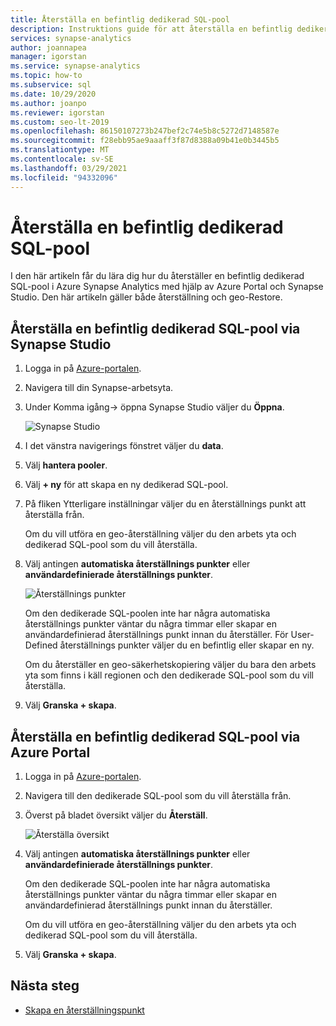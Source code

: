 ```yaml
---
title: Återställa en befintlig dedikerad SQL-pool
description: Instruktions guide för att återställa en befintlig dedikerad SQL-pool.
services: synapse-analytics
author: joannapea
manager: igorstan
ms.service: synapse-analytics
ms.topic: how-to
ms.subservice: sql
ms.date: 10/29/2020
ms.author: joanpo
ms.reviewer: igorstan
ms.custom: seo-lt-2019
ms.openlocfilehash: 86150107273b247bef2c74e5b8c5272d7148587e
ms.sourcegitcommit: f28ebb95ae9aaaff3f87d8388a09b41e0b3445b5
ms.translationtype: MT
ms.contentlocale: sv-SE
ms.lasthandoff: 03/29/2021
ms.locfileid: "94332096"
---
```

# <a name="restore-an-existing-dedicated-sql-pool"></a>Återställa en befintlig dedikerad SQL-pool

I den här artikeln får du lära dig hur du återställer en befintlig dedikerad SQL-pool i Azure Synapse Analytics med hjälp av Azure Portal och Synapse Studio. Den här artikeln gäller både återställning och geo-Restore. 

## <a name="restore-an-existing-dedicated-sql-pool-through-the-synapse-studio"></a>Återställa en befintlig dedikerad SQL-pool via Synapse Studio

1. Logga in på [Azure-portalen](https://portal.azure.com/).
2. Navigera till din Synapse-arbetsyta. 
3. Under Komma igång-> öppna Synapse Studio väljer du **Öppna**.

    ![ Synapse Studio](../media/sql-pools/open-synapse-studio.png)
4. I det vänstra navigerings fönstret väljer du **data**.
5. Välj **hantera pooler**. 
6. Välj **+ ny** för att skapa en ny dedikerad SQL-pool. 
7. På fliken Ytterligare inställningar väljer du en återställnings punkt att återställa från. 

    Om du vill utföra en geo-återställning väljer du den arbets yta och dedikerad SQL-pool som du vill återställa. 

8. Välj antingen **automatiska återställnings punkter** eller **användardefinierade återställnings punkter**. 

    ![Återställnings punkter](../media/sql-pools/restore-point.PNG)

    Om den dedikerade SQL-poolen inte har några automatiska återställnings punkter väntar du några timmar eller skapar en användardefinierad återställnings punkt innan du återställer. För User-Defined återställnings punkter väljer du en befintlig eller skapar en ny.

    Om du återställer en geo-säkerhetskopiering väljer du bara den arbets yta som finns i käll regionen och den dedikerade SQL-pool som du vill återställa. 

9. Välj **Granska + skapa**.

## <a name="restore-an-existing-dedicated-sql-pool-through-the-azure-portal"></a>Återställa en befintlig dedikerad SQL-pool via Azure Portal

1. Logga in på [Azure-portalen](https://portal.azure.com/).
2. Navigera till den dedikerade SQL-pool som du vill återställa från.
3. Överst på bladet översikt väljer du **Återställ**.

    ![ Återställa översikt](../media/sql-pools/restore-sqlpool-01.png)

4. Välj antingen **automatiska återställnings punkter** eller **användardefinierade återställnings punkter**. 

    Om den dedikerade SQL-poolen inte har några automatiska återställnings punkter väntar du några timmar eller skapar en användardefinierad återställnings punkt innan du återställer. 

    Om du vill utföra en geo-återställning väljer du den arbets yta och dedikerad SQL-pool som du vill återställa. 

5. Välj **Granska + skapa**.

## <a name="next-steps"></a>Nästa steg

- [Skapa en återställningspunkt](sqlpool-create-restore-point.md)

